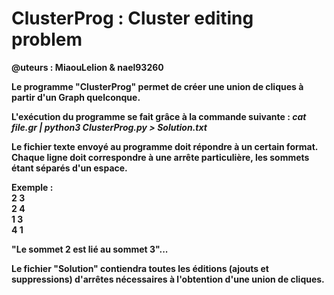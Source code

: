 
<h1>ClusterProg : Cluster editing problem</h1>

<b>@uteurs :<b> MiaouLelion & nael93260

Le programme "ClusterProg" permet de créer une union de cliques à partir d'un Graph quelconque.

L'exécution du programme se fait grâce à la commande suivante :
<i>cat file.gr | python3 ClusterProg.py > Solution.txt</i>

Le fichier texte envoyé au programme doit répondre à un certain format. 
Chaque ligne doit correspondre à une arrête particulière, les sommets étant séparés d'un espace.

<b>Exemple</b> : <br>
2 3<br>
2 4<br>
1 3<br>
4 1<br>

"Le sommet 2 est lié au sommet 3"...

Le fichier "Solution" contiendra toutes les éditions (ajouts et suppressions) d'arrêtes nécessaires à l'obtention d'une union de cliques.
